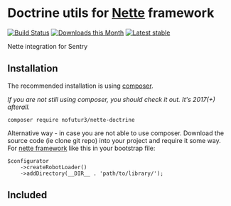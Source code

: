 # Doctrine utils for [Nette](https://www.nette.org) framework
[![Build Status](https://travis-ci.org/nofutur3/nette-doctrine.svg?branch=master)](https://travis-ci.org/nofutur3/nette-doctrine)
[![Downloads this Month](https://img.shields.io/packagist/dm/nofutur3/nette-doctrine.svg)](https://packagist.org/packages/nofutur3/nette-doctrine)
[![Latest stable](https://img.shields.io/packagist/v/nofutur3/nette-doctrine.svg)](https://packagist.org/packages/nofutur3/nette-doctrine)


Nette integration for Sentry

## Installation

The recommended installation is using [composer](https://getcomposer.org/). 

_If you are not still using composer, you should check it out. It's 2017(+) afterall._

```
composer require nofutur3/nette-doctrine
```

Alternative way - in case you are not able to use composer. Download the source code (ie clone git repo) into your project
and require it some way. For [nette framework](https://nette.org/en/) like this in your bootstrap file:
```
$configurator
    ->createRobotLoader()
    ->addDirectory(__DIR__ . 'path/to/library/');
```

## Included
